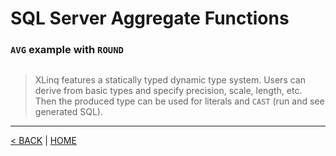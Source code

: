 # SQL Server Aggregate Functions

### `AVG` example with `ROUND`

```cs --project ../../SqlServerTutorial/SqlServerTutorial.csproj --source-file ../../SqlServerTutorial/Functions/Aggregate.cs --region CalcAveragePrice
```

> XLinq features a statically typed dynamic type system. Users can derive from basic types and specify precision, scale, length, etc. Then the produced type can be used for literals and `CAST` (run and see generated SQL).

---

[< BACK](Functions.md) | [HOME](/)

